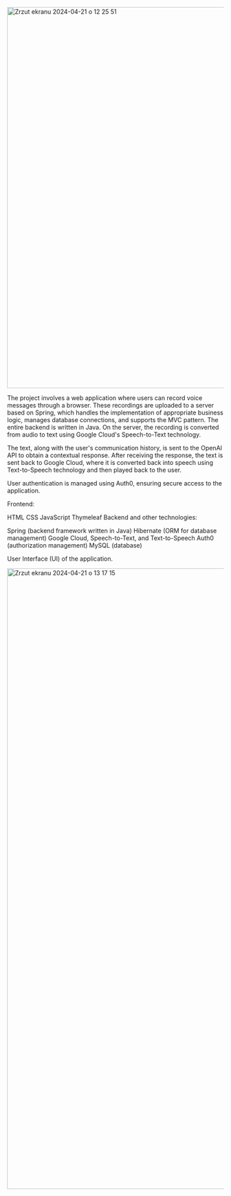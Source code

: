 <img width="884" alt="Zrzut ekranu 2024-04-21 o 12 25 51" src="https://github.com/Olaf2001T/VoiceBot/assets/126798783/f41f80a4-fd4b-4669-8661-082c07b805e1">

The project involves a web application where users can record voice messages through a browser. These recordings are uploaded to a server based on Spring, which handles the implementation of appropriate business logic, manages database connections, and supports the MVC pattern. The entire backend is written in Java. On the server, the recording is converted from audio to text using Google Cloud's Speech-to-Text technology.

The text, along with the user's communication history, is sent to the OpenAI API to obtain a contextual response. After receiving the response, the text is sent back to Google Cloud, where it is converted back into speech using Text-to-Speech technology and then played back to the user.

User authentication is managed using Auth0, ensuring secure access to the application.

Frontend:

HTML
CSS
JavaScript
Thymeleaf
Backend and other technologies:

Spring (backend framework written in Java)
Hibernate (ORM for database management)
Google Cloud, Speech-to-Text, and Text-to-Speech
Auth0 (authorization management)
MySQL (database)


User Interface (UI) of the application.

<img width="1440" alt="Zrzut ekranu 2024-04-21 o 13 17 15" src="https://github.com/Olaf2001T/VoiceBot/assets/126798783/fcce0009-6945-45b5-9bbf-31ffc41e892a">

